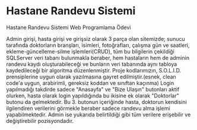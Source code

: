 # Hastane Randevu Sistemi
Hastane Randevu Sistemi Web Programlama Ödevi

Admin girişi, hasta girişi ve girişsiz olarak 3 parça olan sitemizde; sunucu tarafında doktorların branşları, isimleri, fotoğrafları, çalışma gün ve saatleri, ekleme-güncelleme-silme işlemleri(CRUD), tüm bu bilgilerin çekildiği SQLServer veri tabanı bulunmakla beraber, hem hastaların hem de adminin randevu kaydı oluşturabileceği ve bunların veri tabanında aynı tabloya kaydedileceği bir algoritma düzenlenmiştir.
Proje kodlarımızın, S.O.L.I.D. prensiplerine uygun olarak yazılmasına gayret edilmiştir.(esnek, clean code'a uygun, arabirimli, gereksiz koddan ve sınıftan kaçınma)
Login yapılmadığı takdirde sadece "Anasayfa" ve "Bize Ulaşın" butonları aktif olurken, hasta olarak login yapıldığında bu ikisine ek olarak "Doktorlar" butonu da gelmektedir. Bu 3. butonun içeriğinde hasta, doktorun kendisini ilgilendiren verilerini görmekle beraber sadece randevu alma işlemi yapabilmektedir.
Admin ise yukarıda belirtildiği gibi tüm verilere erişebilir ve değiştirebilir pozisyondadır.
